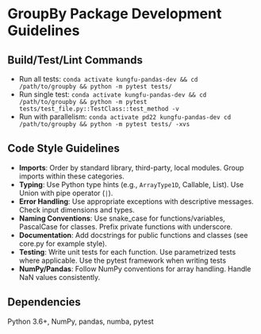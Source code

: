 # GroupBy Package Development Guidelines

## Build/Test/Lint Commands
- Run all tests: `conda activate kungfu-pandas-dev && cd /path/to/groupby && python -m pytest tests/`
- Run single test: `conda activate kungfu-pandas-dev && cd /path/to/groupby && python -m pytest tests/test_file.py::TestClass::test_method -v`
- Run with parallelism: `conda activate pd22 kungfu-pandas-dev cd /path/to/groupby && python -m pytest tests/ -xvs`

## Code Style Guidelines
- **Imports**: Order by standard library, third-party, local modules. Group imports within these categories.
- **Typing**: Use Python type hints (e.g., `ArrayType1D`, Callable, List). Use Union with pipe operator (`|`).
- **Error Handling**: Use appropriate exceptions with descriptive messages. Check input dimensions and types.
- **Naming Conventions**: Use snake_case for functions/variables, PascalCase for classes. Prefix private functions with underscore.
- **Documentation**: Add docstrings for public functions and classes (see core.py for example style).
- **Testing**: Write unit tests for each function. Use parametrized tests where applicable. Use the pytest framework when writing tests
- **NumPy/Pandas**: Follow NumPy conventions for array handling. Handle NaN values consistently.

## Dependencies
Python 3.6+, NumPy, pandas, numba, pytest
